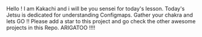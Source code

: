 Hello ! I am Kakachi and i will be you sensei for today's lesson. Today's Jetsu is dedicated for understanding Configmaps. Gather your chakra and lets GO !! Please add a star to this project and go check the other awesome projects in this Repo. ARIGATOO !!!!